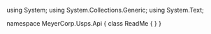 ﻿using System;
using System.Collections.Generic;
using System.Text;

namespace MeyerCorp.Usps.Api
{
    class ReadMe
    {
    }
}
